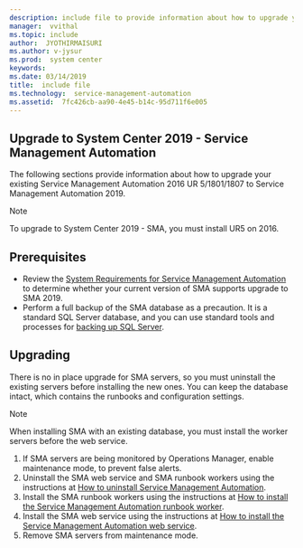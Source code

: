 ```yaml
---
description: include file to provide information about how to upgrade your existing Service Management Automation to release 2019.
manager:  vvithal
ms.topic: include
author:  JYOTHIRMAISURI
ms.author: v-jysur
ms.prod:  system center
keywords:  
ms.date: 03/14/2019
title:  include file
ms.technology:  service-management-automation
ms.assetid:  7fc426cb-aa90-4e45-b14c-95d711f6e005
---
```


## Upgrade to System Center 2019 - Service Management Automation


The following sections provide information about how to upgrade your existing Service Management Automation 2016 UR 5/1801/1807 to Service Management Automation 2019.

> [!NOTE]
> To upgrade to System Center 2019 - SMA, you must install UR5 on 2016.

## Prerequisites

- Review the [System Requirements for Service Management Automation](../sma/system-requirements-1801.md) to determine whether your current version of SMA supports upgrade to SMA 2019.
- Perform a full backup of the SMA database as a precaution. It is a standard SQL Server database, and you can use standard tools and processes for [backing up SQL Server](https://go.microsoft.com/fwlink/p/?LinkId=216936).

## Upgrading

There is no in place upgrade for SMA servers, so you must uninstall the existing servers before installing the new ones.  You can keep the database intact, which contains the runbooks and configuration settings.  

> [!NOTE]
> When installing SMA with an existing database, you must install the worker servers before the web service.

1. If SMA servers are being monitored by Operations Manager, enable maintenance mode, to prevent false alerts.
2. Uninstall the SMA web service and SMA runbook workers using the instructions at <a href="https://technet.microsoft.com/library/dn469636(v=sc.12).aspx">How to uninstall Service Management Automation</a>.
3. Install the SMA runbook workers using the instructions at [How to install the Service Management Automation runbook worker](../sma/deploy/how-to-install-the-service-management-automation-runbook-worker.md).
4. Install the SMA web service using the instructions at [How to install the Service Management Automation web service](../sma/deploy/how-to-install-the-service-management-automation-web-service.md).
5. Remove SMA servers from maintenance mode.
